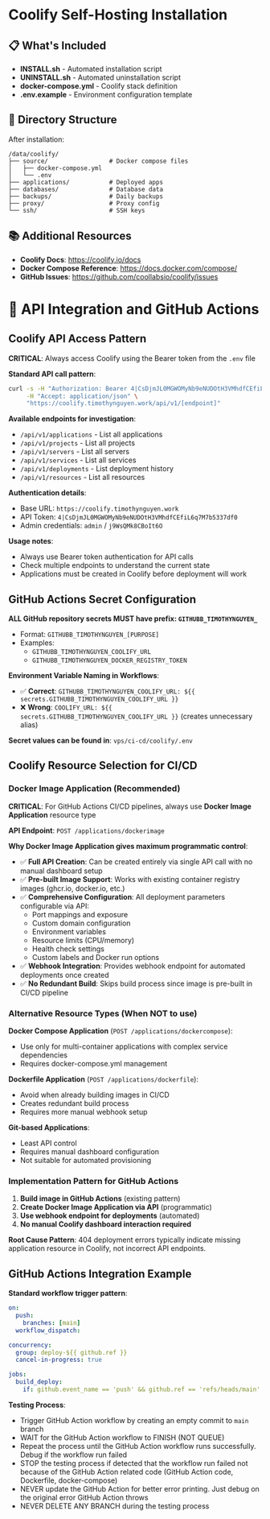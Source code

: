 # Coolify Self-Hosting Installation

## 📋 What's Included

- **INSTALL.sh** - Automated installation script
- **UNINSTALL.sh** - Automated uninstallation script
- **docker-compose.yml** - Coolify stack definition
- **.env.example** - Environment configuration template

## 📁 Directory Structure

After installation:

```
/data/coolify/
├── source/                 # Docker compose files
│   ├── docker-compose.yml
│   └── .env
├── applications/           # Deployed apps
├── databases/              # Database data
├── backups/                # Daily backups
├── proxy/                  # Proxy config
└── ssh/                    # SSH keys
```

## 📚 Additional Resources

- **Coolify Docs**: https://coolify.io/docs
- **Docker Compose Reference**: https://docs.docker.com/compose/
- **GitHub Issues**: https://github.com/coollabsio/coolify/issues

# 🔌 API Integration and GitHub Actions

## Coolify API Access Pattern

**CRITICAL**: Always access Coolify using the Bearer token from the `.env` file

**Standard API call pattern**:
```bash
curl -s -H "Authorization: Bearer 4|CsDjmJL0MGWOMyNb9eNUDOtH3VMhdfCEfiL6q7M7b5337df0" \
     -H "Accept: application/json" \
     "https://coolify.timothynguyen.work/api/v1/[endpoint]"
```

**Available endpoints for investigation**:
- `/api/v1/applications` - List all applications
- `/api/v1/projects` - List all projects  
- `/api/v1/servers` - List all servers
- `/api/v1/services` - List all services
- `/api/v1/deployments` - List deployment history
- `/api/v1/resources` - List all resources

**Authentication details**:
- Base URL: `https://coolify.timothynguyen.work`
- API Token: `4|CsDjmJL0MGWOMyNb9eNUDOtH3VMhdfCEfiL6q7M7b5337df0`
- Admin credentials: `admin` / `j9WsQMk8CBoIt6O`

**Usage notes**:
- Always use Bearer token authentication for API calls
- Check multiple endpoints to understand the current state
- Applications must be created in Coolify before deployment will work

## GitHub Actions Secret Configuration

**ALL GitHub repository secrets MUST have prefix: `GITHUBB_TIMOTHYNGUYEN_`**
- Format: `GITHUBB_TIMOTHYNGUYEN_[PURPOSE]`
- Examples:
  - `GITHUBB_TIMOTHYNGUYEN_COOLIFY_URL`
  - `GITHUBB_TIMOTHYNGUYEN_DOCKER_REGISTRY_TOKEN`

**Environment Variable Naming in Workflows**:
- ✅ **Correct**: `GITHUBB_TIMOTHYNGUYEN_COOLIFY_URL: ${{ secrets.GITHUBB_TIMOTHYNGUYEN_COOLIFY_URL }}`
- ❌ **Wrong**: `COOLIFY_URL: ${{ secrets.GITHUBB_TIMOTHYNGUYEN_COOLIFY_URL }}` (creates unnecessary alias)

**Secret values can be found in**: `vps/ci-cd/coolify/.env`

## Coolify Resource Selection for CI/CD

### Docker Image Application (Recommended)

**CRITICAL**: For GitHub Actions CI/CD pipelines, always use **Docker Image Application** resource type

**API Endpoint**: `POST /applications/dockerimage`

**Why Docker Image Application gives maximum programmatic control**:
- ✅ **Full API Creation**: Can be created entirely via single API call with no manual dashboard setup
- ✅ **Pre-built Image Support**: Works with existing container registry images (ghcr.io, docker.io, etc.)
- ✅ **Comprehensive Configuration**: All deployment parameters configurable via API:
  - Port mappings and exposure
  - Custom domain configuration  
  - Environment variables
  - Resource limits (CPU/memory)
  - Health check settings
  - Custom labels and Docker run options
- ✅ **Webhook Integration**: Provides webhook endpoint for automated deployments once created
- ✅ **No Redundant Build**: Skips build process since image is pre-built in CI/CD pipeline

### Alternative Resource Types (When NOT to use)

**Docker Compose Application** (`POST /applications/dockercompose`):
- Use only for multi-container applications with complex service dependencies
- Requires docker-compose.yml management

**Dockerfile Application** (`POST /applications/dockerfile`):
- Avoid when already building images in CI/CD
- Creates redundant build process
- Requires more manual webhook setup

**Git-based Applications**:
- Least API control
- Requires manual dashboard configuration
- Not suitable for automated provisioning

### Implementation Pattern for GitHub Actions

1. **Build image in GitHub Actions** (existing pattern)
2. **Create Docker Image Application via API** (programmatic)
3. **Use webhook endpoint for deployments** (automated)
4. **No manual Coolify dashboard interaction required**

**Root Cause Pattern**: 404 deployment errors typically indicate missing application resource in Coolify, not incorrect API endpoints.

## GitHub Actions Integration Example

**Standard workflow trigger pattern**:
```yaml
on:
  push:
    branches: [main]
  workflow_dispatch:

concurrency:
  group: deploy-${{ github.ref }}
  cancel-in-progress: true

jobs:
  build_deploy:
    if: github.event_name == 'push' && github.ref == 'refs/heads/main'
```

**Testing Process**:
- Trigger GitHub Action workflow by creating an empty commit to `main` branch
- WAIT for the GitHub Action workflow to FINISH (NOT QUEUE)
- Repeat the process until the GitHub Action workflow runs successfully. Debug if the workflow run failed
- STOP the testing process if detected that the workflow run failed not because of the GitHub Action related code (GitHub Action code, Dockerfile, docker-compose)
- NEVER update the GitHub Action for better error printing. Just debug on the original error GitHub Action throws
- NEVER DELETE ANY BRANCH during the testing process

